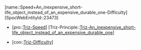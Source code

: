 ﻿---
type: TrizContradiction
aliases:
- Speed+An_inexpensive_short-life_object_instead_of_an_expensive_durable_one-Difficulty
license: CC BY-SA 4.0
copyright: https://github.com/SpocWeb
IsDeleted: false
IsReadOnly: false
Confidential: public
tags: 
- Triz/Contradiction
---
[name::Speed+An_inexpensive_short-life_object_instead_of_an_expensive_durable_one-Difficulty]
[SpocWebEntityId::23473]
+ [pro::[Triz-Speed](tech/Triz/Parameter/Triz-Speed.md)]
[Triz-Principle::[Triz-An_inexpensive_short-life_object_instead_of_an_expensive_durable_one](tech/Triz/Principle/Triz-An_inexpensive_short-life_object_instead_of_an_expensive_durable_one.md)]
- [con::[Triz-Difficulty](tech/Triz/Parameter/Triz-Difficulty.md)]


